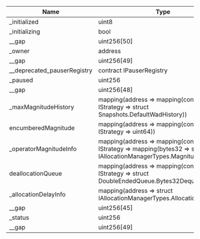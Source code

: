 | Name                        | Type                                                                                                                | Slot | Offset | Bytes | Contract                                                   |
|-----------------------------|---------------------------------------------------------------------------------------------------------------------|------|--------|-------|------------------------------------------------------------|
| _initialized                | uint8                                                                                                               | 0    | 0      | 1     | src/contracts/core/AllocationManager.sol:AllocationManager |
| _initializing               | bool                                                                                                                | 0    | 1      | 1     | src/contracts/core/AllocationManager.sol:AllocationManager |
| __gap                       | uint256[50]                                                                                                         | 1    | 0      | 1600  | src/contracts/core/AllocationManager.sol:AllocationManager |
| _owner                      | address                                                                                                             | 51   | 0      | 20    | src/contracts/core/AllocationManager.sol:AllocationManager |
| __gap                       | uint256[49]                                                                                                         | 52   | 0      | 1568  | src/contracts/core/AllocationManager.sol:AllocationManager |
| __deprecated_pauserRegistry | contract IPauserRegistry                                                                                            | 101  | 0      | 20    | src/contracts/core/AllocationManager.sol:AllocationManager |
| _paused                     | uint256                                                                                                             | 102  | 0      | 32    | src/contracts/core/AllocationManager.sol:AllocationManager |
| __gap                       | uint256[48]                                                                                                         | 103  | 0      | 1536  | src/contracts/core/AllocationManager.sol:AllocationManager |
| _maxMagnitudeHistory        | mapping(address => mapping(contract IStrategy => struct Snapshots.DefaultWadHistory))                               | 151  | 0      | 32    | src/contracts/core/AllocationManager.sol:AllocationManager |
| encumberedMagnitude         | mapping(address => mapping(contract IStrategy => uint64))                                                           | 152  | 0      | 32    | src/contracts/core/AllocationManager.sol:AllocationManager |
| _operatorMagnitudeInfo      | mapping(address => mapping(contract IStrategy => mapping(bytes32 => struct IAllocationManagerTypes.MagnitudeInfo))) | 153  | 0      | 32    | src/contracts/core/AllocationManager.sol:AllocationManager |
| deallocationQueue           | mapping(address => mapping(contract IStrategy => struct DoubleEndedQueue.Bytes32Deque))                             | 154  | 0      | 32    | src/contracts/core/AllocationManager.sol:AllocationManager |
| _allocationDelayInfo        | mapping(address => struct IAllocationManagerTypes.AllocationDelayInfo)                                              | 155  | 0      | 32    | src/contracts/core/AllocationManager.sol:AllocationManager |
| __gap                       | uint256[45]                                                                                                         | 156  | 0      | 1440  | src/contracts/core/AllocationManager.sol:AllocationManager |
| _status                     | uint256                                                                                                             | 201  | 0      | 32    | src/contracts/core/AllocationManager.sol:AllocationManager |
| __gap                       | uint256[49]                                                                                                         | 202  | 0      | 1568  | src/contracts/core/AllocationManager.sol:AllocationManager |
